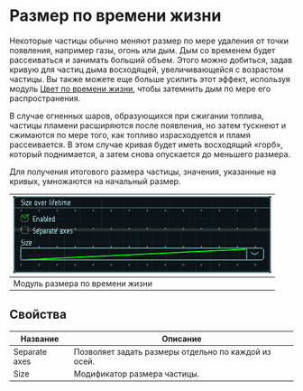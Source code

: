 # Размер по времени жизни

Некоторые частицы обычно меняют размер по мере удаления от точки появления, например газы, огонь или дым. Дым со временем будет рассеиваться и занимать больший объем. Этого можно добиться, задав кривую для частиц дыма восходящей, увеличивающейся с возрастом частицы. Вы также можете еще больше усилить этот эффект, используя модуль [Цвет по времени жизни](13-color-lifetime.md), чтобы затемнить дым по мере его распространения.

В случае огненных шаров, образующихся при сжигании топлива, частицы пламени расширяются после появления, но затем тускнеют и сжимаются по мере того, как топливо израсходуется и пламя рассеивается. В этом случае кривая будет иметь восходящий «горб», который поднимается, а затем снова опускается до меньшего размера.

Для получения итогового размера частицы, значения, указанные на кривых, умножаются на начальный размер.

| ![Модуль размера по времени жизни](img/sol.png) |
|-|
| Модуль размера по времени жизни |

## Свойства

| Название             | Описание
|----------------------|---------
| Separate axes        | Позволяет задать размеры отдельно по каждой из осей.
| Size                 | Модификатор размера частицы.
